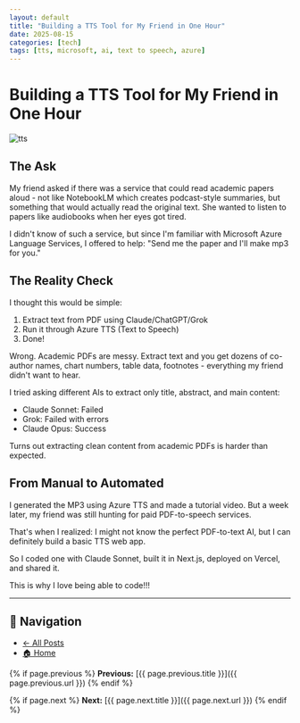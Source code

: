 ```yaml
---
layout: default
title: "Building a TTS Tool for My Friend in One Hour"
date: 2025-08-15
categories: [tech]
tags: [tts, microsoft, ai, text to speech, azure]
---
```


# Building a TTS Tool for My Friend in One Hour

<img src="{{ site.baseurl }}/assets/images/2025/08/20250815.png" alt="tts" class="img-center">

## The Ask

My friend asked if there was a service that could read academic papers aloud - not like NotebookLM which creates podcast-style summaries, but something that would actually read the original text. She wanted to listen to papers like audiobooks when her eyes got tired.

I didn't know of such a service, but since I'm familiar with Microsoft Azure Language Services, I offered to help: "Send me the paper and I'll make mp3 for you."

## The Reality Check

I thought this would be simple:
1. Extract text from PDF using Claude/ChatGPT/Grok  
2. Run it through Azure TTS (Text to Speech)
3. Done!

Wrong. Academic PDFs are messy. Extract text and you get dozens of co-author names, chart numbers, table data, footnotes - everything my friend didn't want to hear.

I tried asking different AIs to extract only title, abstract, and main content:
- Claude Sonnet: Failed
- Grok: Failed with errors  
- Claude Opus: Success

Turns out extracting clean content from academic PDFs is harder than expected.

## From Manual to Automated

I generated the MP3 using Azure TTS and made a tutorial video. But a week later, my friend was still hunting for paid PDF-to-speech services.

That's when I realized: I might not know the perfect PDF-to-text AI, but I can definitely build a basic TTS web app. 

So I coded one with Claude Sonnet, built it in Next.js, deployed on Vercel, and shared it.

This is why I love being able to code!!!

---

## 📌 Navigation
- [← All Posts](/posts)
- [🏠 Home](/)
<!-- - [📧 Contact](/contact) -->

{% if page.previous %}
**Previous:** [{{ page.previous.title }}]({{ page.previous.url }})
{% endif %}

{% if page.next %}
**Next:** [{{ page.next.title }}]({{ page.next.url }})
{% endif %}

